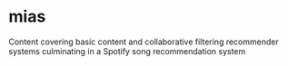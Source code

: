 # mias
Content covering basic content and collaborative filtering recommender systems culminating in a Spotify song recommendation system
